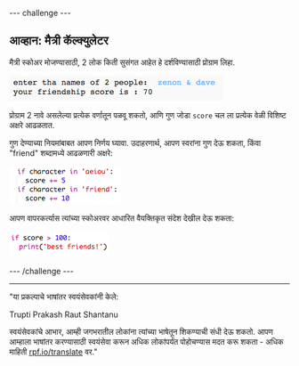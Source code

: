 --- challenge ---

## आव्हान: मैत्री कॅल्क्युलेटर

मैत्री स्कोअर मोजण्यासाठी, 2 लोक किती सुसंगत आहेत हे दर्शविण्यासाठी प्रोग्राम लिहा.

![screenshot](images/messages-friends.png)

प्रोग्राम 2 नावे असलेल्या प्रत्येक वर्णातून पळवू शकतो, आणि गुण जोडा `score` चल ला प्रत्येक वेळी विशिष्ट अक्षरे आढळतात.

गुण देण्याच्या नियमांबाबत आपण निर्णय घ्यावा. उदाहरणार्थ, आपण स्वरांना गुण देऊ शकता, किंवा "friend" शब्दामध्ये आढळणारी अक्षरे:

![screenshot](images/messages-friends-code.png)

आपण वापरकर्त्यास त्यांच्या स्कोअरवर आधारित वैयक्तिकृत संदेश देखील देऊ शकता:

![screenshot](images/messages-best-friends.png)

--- /challenge ---

***

"या प्रकल्पाचे भाषांतर स्वयंसेवकांनी केले:

Trupti Prakash Raut
Shantanu

स्वयंसेवकांचे आभार, आम्ही जगभरातील लोकांना त्यांच्या भाषेतून शिकण्याची संधी देऊ शकतो. आपण आम्हाला भाषांतर करण्यासाठी स्वयंसेवा करून अधिक लोकांपर्यंत पोहोचण्यास मदत करू शकता - अधिक माहिती [rpf.io/translate](https://rpf.io/translate) वर."